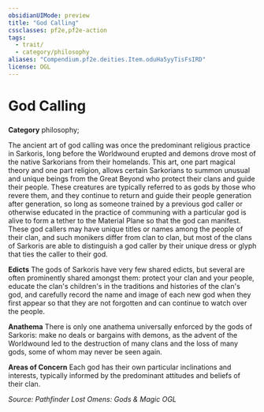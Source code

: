 ```yaml
---
obsidianUIMode: preview
title: "God Calling"
cssclasses: pf2e,pf2e-action
tags:
  - trait/
  - category/philosophy
aliases: "Compendium.pf2e.deities.Item.oduHa5yyTisFsIRD"
license: OGL
---
```

# God Calling

### 

**Category** philosophy; 




The ancient art of god calling was once the predominant religious practice in Sarkoris, long before the Worldwound erupted and demons drove most of the native Sarkorians from their homelands. This art, one part magical theory and one part religion, allows certain Sarkorians to summon unusual and unique beings from the Great Beyond who protect their clans and guide their people. These creatures are typically referred to as gods by those who revere them, and they continue to return and guide their people generation after generation, so long as someone trained by a previous god caller or otherwise educated in the practice of communing with a particular god is alive to form a tether to the Material Plane so that the god can manifest. These god callers may have unique titles or names among the people of their clan, and such monikers differ from clan to clan, but most of the clans of Sarkoris are able to distinguish a god caller by their unique dress or glyph that ties the caller to their god.

**Edicts** The gods of Sarkoris have very few shared edicts, but several are often prominently shared amongst them: protect your clan and your people, educate the clan's children's in the traditions and histories of the clan's god, and carefully record the name and image of each new god when they first appear so that they are not forgotten and can continue to watch over the people.

**Anathema** There is only one anathema universally enforced by the gods of Sarkoris: make no deals or bargains with demons, as the advent of the Worldwound led to the destruction of many clans and the loss of many gods, some of whom may never be seen again.

**Areas of Concern** Each god has their own particular inclinations and interests, typically informed by the predominant attitudes and beliefs of their clan.

*Source: Pathfinder Lost Omens: Gods & Magic*
*OGL*